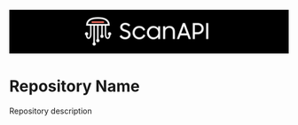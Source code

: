 ![](https://github.com/scanapi/design/raw/main/images/github-hero-dark.png)

# Repository Name

Repository description
